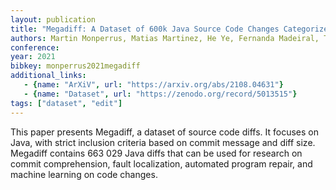 ```yaml
---
layout: publication
title: "Megadiff: A Dataset of 600k Java Source Code Changes Categorized by Diff Size"
authors: Martin Monperrus, Matias Martinez, He Ye, Fernanda Madeiral, Thomas Durieux, Zhongxing Yu
conference:
year: 2021
bibkey: monperrus2021megadiff
additional_links:
   - {name: "ArXiV", url: "https://arxiv.org/abs/2108.04631"}
   - {name: "Dataset", url: "https://zenodo.org/record/5013515"}
tags: ["dataset", "edit"]
---
```

This paper presents Megadiff, a dataset of source code diffs. It focuses on Java, with strict inclusion criteria based on commit message and diff size. Megadiff contains 663 029 Java diffs that can be used for research on commit comprehension, fault localization, automated program repair, and machine learning on code changes. 
